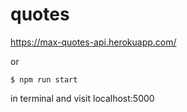# quotes
https://max-quotes-api.herokuapp.com/

or

    $ npm run start

in terminal and visit localhost:5000
